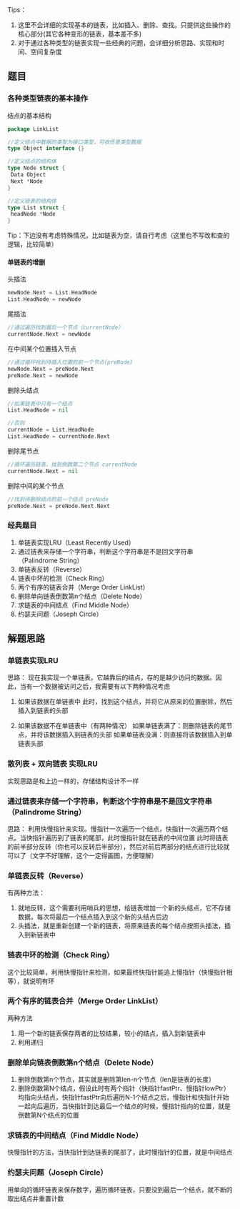 Tips：
1. 这里不会详细的实现基本的链表，比如插入、删除、查找。只提供这些操作的核心部分(其它各种变形的链表，基本差不多)
2. 对于通过各种类型的链表实现一些经典的问题，会详细分析思路、实现和时间、空间复杂度


## 题目

### 各种类型链表的基本操作

结点的基本结构
```go
package LinkList

//定义结点中数据的类型为接口类型，可收任意类型数据
type Object interface {}

//定义结点的结构体
type Node struct {
 Data Object
 Next *Node
}

//定义链表的结构体
type List struct {
 headNode *Node
}
```

Tip：下边没有考虑特殊情况，比如链表为空，请自行考虑（这里也不写改和查的逻辑，比较简单）

#### 单链表的增删

头插法
```go
newNode.Next = List.HeadNode
List.HeadNode = newNode
```

尾插法
```go
//通过遍历找到最后一个节点（currentNode）
currentNode.Next = newNode
```

在中间某个位置插入节点
```go
//通过循环找到待插入位置的前一个节点(preNode)
newNode.Next = preNode.Next
preNode.Next = newNode
```

删除头结点
```go
//如果链表中只有一个结点
List.HeadNode = nil

//否则
currentNode = List.HeadNode
List.HeadNode = currentNode.Next
```

删除尾节点
```go
//循环遍历链表，找到倒数第二个节点 currentNode
currentNode.Next = nil
```


删除中间的某个节点
```go
//找到待删除结点的前一个结点 preNode
preNode.Next = preNode.Next.Next
```

### 经典题目
1. 单链表实现LRU（Least Recently Used）
2. 通过链表来存储一个字符串，判断这个字符串是不是回文字符串（Palindrome String）
3. 单链表反转（Reverse）
4. 链表中环的检测（Check Ring）
5. 两个有序的链表合并（Merge Order LinkList）
6. 删除单向链表倒数第n个结点（Delete Node）
7. 求链表的中间结点（Find Middle Node）
8. 约瑟夫问题（Joseph Circle）

## 解题思路

### 单链表实现LRU
思路：
现在我实现一个单链表，它越靠后的结点，存的是越少访问的数据。因此，当有一个数据被访问之后，我需要有以下两种情况考虑
1. 如果该数据在单链表中
此时，找到这个结点，并将它从原来的位置删除，然后插入到链表的头部

2. 如果该数据不在单链表中（有两种情况）
如果单链表满了：则删除链表的尾节点，并将该数据插入到链表的头部
如果单链表没满：则直接将该数据插入到单链表头部

### 散列表 + 双向链表 实现LRU
实现思路是和上边一样的，存储结构设计不一样


### 通过链表来存储一个字符串，判断这个字符串是不是回文字符串（Palindrome String）
思路：
利用快慢指针来实现。慢指针一次遍历一个结点，快指针一次遍历两个结点。当快指针遍历到了链表的尾部，此时慢指针就在链表的中间位置
此时将链表的前半部分反转（你也可以反转后半部分），然后对前后两部分的结点进行比较就可以了（文字不好理解，这个一定得画图，方便理解）


### 单链表反转（Reverse）
有两种方法：
1. 就地反转，这个需要利用哨兵的思想，给链表增加一个新的头结点，它不存储数据，每次将最后一个结点插入到这个新的头结点后边
2. 头插法，就是重新创建一个新的链表，将原来链表的每个结点按照头插法，插入到新链表中


### 链表中环的检测（Check Ring）
这个比较简单，利用快慢指针来检测，如果最终快指针能追上慢指针（快慢指针相等），就说明有环


### 两个有序的链表合并（Merge Order LinkList）
两种方法
1. 用一个新的链表保存两者的比较结果，较小的结点，插入到新链表中
2. 利用递归


### 删除单向链表倒数第n个结点（Delete Node）
1. 删除倒数第n个节点，其实就是删除第len-n个节点（len是链表的长度）
2. 删除倒数第N个结点，假设此时有两个指针（快指针fastPtr、慢指针lowPtr）均指向头结点，快指针fastPtr向后遍历N-1个结点之后，慢指针和快指针开始一起向后遍历，当快指针到达最后一个结点的时候，慢指针指向的位置，就是倒数第N个结点的位置


### 求链表的中间结点（Find Middle Node）
快慢指针的方法，当快指针到达链表的尾部了，此时慢指针的位置，就是中间结点


### 约瑟夫问题（Joseph Circle）
用单向的循环链表来保存数字，遍历循环链表，只要没到最后一个结点，就不断的取出结点并重置计数



